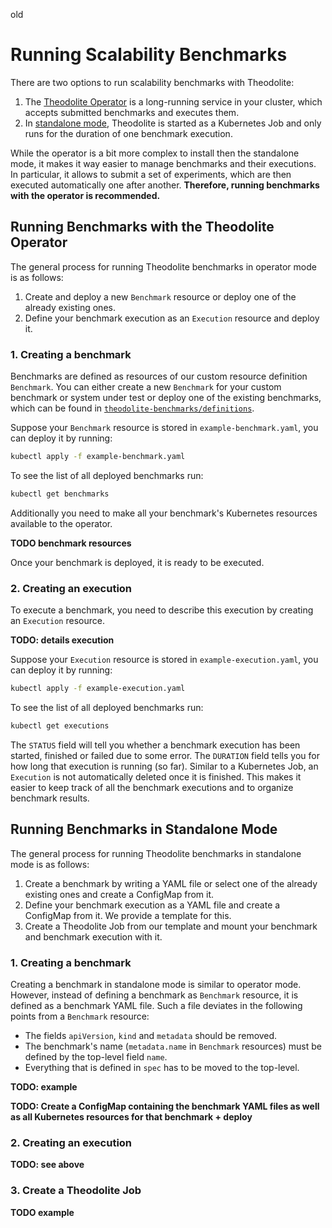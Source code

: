 old

# Running Scalability Benchmarks

There are two options to run scalability benchmarks with Theodolite:

1. The [Theodolite Operator](#running-benchmarks-with-the-theodolite-operator) is a long-running service in your cluster, which accepts submitted benchmarks and executes them.
2. In [standalone mode](#running-benchmarks-in-standalone-mode), Theodolite is started as a Kubernetes Job and only runs for the duration of one benchmark execution.

While the operator is a bit more complex to install then the standalone mode,
it makes it way easier to manage benchmarks and their executions. In
particular, it allows to submit a set of experiments, which are then executed
automatically one after another.
**Therefore, running benchmarks with the operator is recommended.** 


## Running Benchmarks with the Theodolite Operator

The general process for running Theodolite benchmarks in operator mode is as follows:

1. Create and deploy a new `Benchmark` resource or deploy one of the already existing ones.
2. Define your benchmark execution as an `Execution` resource and deploy it.

### 1. Creating a benchmark

Benchmarks are defined as resources of our custom resource definition
`Benchmark`. You can either create a new `Benchmark` for your custom benchmark
or system under test or deploy one of the existing benchmarks, which can be
found in [`theodolite-benchmarks/definitions`](https://github.com/cau-se/theodolite/tree/master/theodolite-benchmarks/definitions).

Suppose your `Benchmark` resource is stored in `example-benchmark.yaml`, you
can deploy it by running:

```sh
kubectl apply -f example-benchmark.yaml
```

To see the list of all deployed benchmarks run:

```sh
kubectl get benchmarks
```

Additionally you need to make all your benchmark's Kubernetes resources available to the operator.

**TODO benchmark resources**

Once your benchmark is deployed, it is ready to be executed.

### 2. Creating an execution

To execute a benchmark, you need to describe this execution by creating an `Execution` resource.

**TODO: details execution** 

Suppose your `Execution` resource is stored in `example-execution.yaml`, you
can deploy it by running:

```sh
kubectl apply -f example-execution.yaml
```

To see the list of all deployed benchmarks run:

```sh
kubectl get executions
```

The `STATUS` field will tell you whether a benchmark execution has been
started, finished or failed due to some error. The `DURATION` field tells you
for how long that execution is running (so far). Similar to a Kubernetes Job,
an `Execution` is not automatically deleted once it is finished. This makes it
easier to keep track of all the benchmark executions and to organize benchmark
results.


## Running Benchmarks in Standalone Mode

The general process for running Theodolite benchmarks in standalone mode is as follows:

1. Create a benchmark by writing a YAML file or select one of the already existing ones and create a ConfigMap from it.
2. Define your benchmark execution as a YAML file and create a ConfigMap from it. We provide a template for this.
3. Create a Theodolite Job from our template and mount your benchmark and benchmark execution with it.

### 1. Creating a benchmark

Creating a benchmark in standalone mode is similar to operator mode. However,
instead of defining a benchmark as `Benchmark` resource, it is defined as a
benchmark YAML file. Such a file deviates in the following points from a
`Benchmark` resource:

* The fields `apiVersion`, `kind` and `metadata` should be removed.
* The benchmark's name (`metadata.name` in `Benchmark` resources) must be defined by the top-level field `name`.
* Everything that is defined in `spec` has to be moved to the top-level.

**TODO: example**

**TODO: Create a ConfigMap containing the benchmark YAML files as well as all Kubernetes resources for that benchmark + deploy**

### 2. Creating an execution

**TODO: see above**


### 3. Create a Theodolite Job

**TODO example**